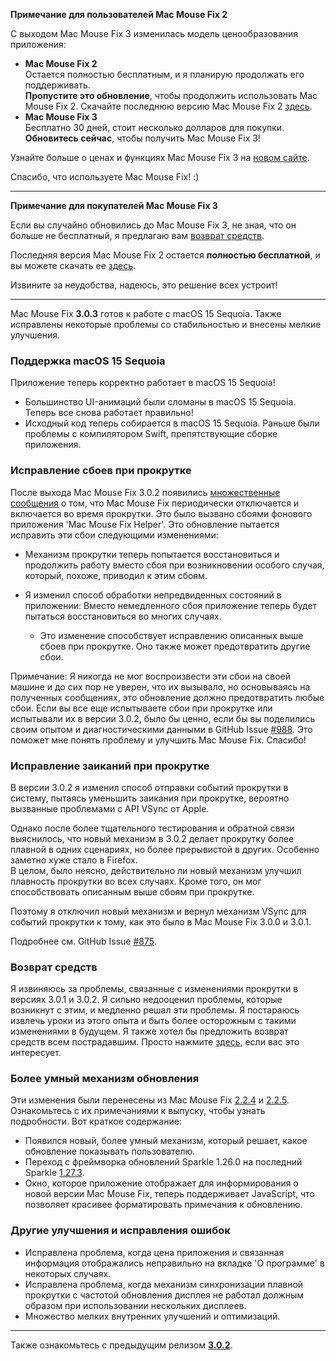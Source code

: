 **Примечание для пользователей Mac Mouse Fix 2**

С выходом Mac Mouse Fix 3 изменилась модель ценообразования приложения:

- **Mac Mouse Fix 2**\
Остается полностью бесплатным, и я планирую продолжать его поддерживать.\
**Пропустите это обновление**, чтобы продолжить использовать Mac Mouse Fix 2. Скачайте последнюю версию Mac Mouse Fix 2 [здесь](https://redirect.macmousefix.com/?target=mmf2-latest).
- **Mac Mouse Fix 3**\
Бесплатно 30 дней, стоит несколько долларов для покупки.\
**Обновитесь сейчас**, чтобы получить Mac Mouse Fix 3!

Узнайте больше о ценах и функциях Mac Mouse Fix 3 на [новом сайте](https://macmousefix.com/).

Спасибо, что используете Mac Mouse Fix! :)

---

**Примечание для покупателей Mac Mouse Fix 3**

Если вы случайно обновились до Mac Mouse Fix 3, не зная, что он больше не бесплатный, я предлагаю вам [возврат средств](https://redirect.macmousefix.com/?target=mmf-apply-for-refund).

Последняя версия Mac Mouse Fix 2 остается **полностью бесплатной**, и вы можете скачать ее [здесь](https://redirect.macmousefix.com/?target=mmf2-latest).

Извините за неудобства, надеюсь, это решение всех устроит!

---

Mac Mouse Fix **3.0.3** готов к работе с macOS 15 Sequoia. Также исправлены некоторые проблемы со стабильностью и внесены мелкие улучшения.

### Поддержка macOS 15 Sequoia

Приложение теперь корректно работает в macOS 15 Sequoia!

- Большинство UI-анимаций были сломаны в macOS 15 Sequoia. Теперь все снова работает правильно!
- Исходный код теперь собирается в macOS 15 Sequoia. Раньше были проблемы с компилятором Swift, препятствующие сборке приложения.

### Исправление сбоев при прокрутке

После выхода Mac Mouse Fix 3.0.2 появились [множественные сообщения](https://github.com/noah-nuebling/mac-mouse-fix/issues/988) о том, что Mac Mouse Fix периодически отключается и включается во время прокрутки. Это было вызвано сбоями фонового приложения 'Mac Mouse Fix Helper'. Это обновление пытается исправить эти сбои следующими изменениями:

- Механизм прокрутки теперь попытается восстановиться и продолжить работу вместо сбоя при возникновении особого случая, который, похоже, приводил к этим сбоям.
- Я изменил способ обработки непредвиденных состояний в приложении: Вместо немедленного сбоя приложение теперь будет пытаться восстановиться во многих случаях.

    - Это изменение способствует исправлению описанных выше сбоев при прокрутке. Оно также может предотвратить другие сбои.

Примечание: Я никогда не мог воспроизвести эти сбои на своей машине и до сих пор не уверен, что их вызывало, но основываясь на полученных сообщениях, это обновление должно предотвратить любые сбои. Если вы все еще испытываете сбои при прокрутке или испытывали их в версии 3.0.2, было бы ценно, если бы вы поделились своим опытом и диагностическими данными в GitHub Issue [#988](https://github.com/noah-nuebling/mac-mouse-fix/issues/988). Это поможет мне понять проблему и улучшить Mac Mouse Fix. Спасибо!

### Исправление заиканий при прокрутке

В версии 3.0.2 я изменил способ отправки событий прокрутки в систему, пытаясь уменьшить заикания при прокрутке, вероятно вызванные проблемами с API VSync от Apple.

Однако после более тщательного тестирования и обратной связи выяснилось, что новый механизм в 3.0.2 делает прокрутку более плавной в одних сценариях, но более прерывистой в других. Особенно заметно хуже стало в Firefox.\
В целом, было неясно, действительно ли новый механизм улучшил плавность прокрутки во всех случаях. Кроме того, он мог способствовать описанным выше сбоям при прокрутке.

Поэтому я отключил новый механизм и вернул механизм VSync для событий прокрутки к тому, как это было в Mac Mouse Fix 3.0.0 и 3.0.1.

Подробнее см. GitHub Issue [#875](https://github.com/noah-nuebling/mac-mouse-fix/issues/875).

### Возврат средств

Я извиняюсь за проблемы, связанные с изменениями прокрутки в версиях 3.0.1 и 3.0.2. Я сильно недооценил проблемы, которые возникнут с этим, и медленно решал эти проблемы. Я постараюсь извлечь уроки из этого опыта и быть более осторожным с такими изменениями в будущем. Я также хотел бы предложить возврат средств всем пострадавшим. Просто нажмите [здесь](https://redirect.macmousefix.com/?target=mmf-apply-for-refund), если вас это интересует.

### Более умный механизм обновления

Эти изменения были перенесены из Mac Mouse Fix [2.2.4](https://github.com/noah-nuebling/mac-mouse-fix/releases/tag/2.2.4) и [2.2.5](https://github.com/noah-nuebling/mac-mouse-fix/releases/tag/2.2.5). Ознакомьтесь с их примечаниями к выпуску, чтобы узнать подробности. Вот краткое содержание:

- Появился новый, более умный механизм, который решает, какое обновление показывать пользователю.
- Переход с фреймворка обновлений Sparkle 1.26.0 на последний Sparkle [1.27.3](https://github.com/sparkle-project/Sparkle/releases/tag/1.27.3).
- Окно, которое приложение отображает для информирования о новой версии Mac Mouse Fix, теперь поддерживает JavaScript, что позволяет красивее форматировать примечания к обновлению.

### Другие улучшения и исправления ошибок

- Исправлена проблема, когда цена приложения и связанная информация отображались неправильно на вкладке 'О программе' в некоторых случаях.
- Исправлена проблема, когда механизм синхронизации плавной прокрутки с частотой обновления дисплея не работал должным образом при использовании нескольких дисплеев.
- Множество мелких внутренних улучшений и оптимизаций.

---

Также ознакомьтесь с предыдущим релизом [**3.0.2**](https://github.com/noah-nuebling/mac-mouse-fix/releases/tag/3.0.2).